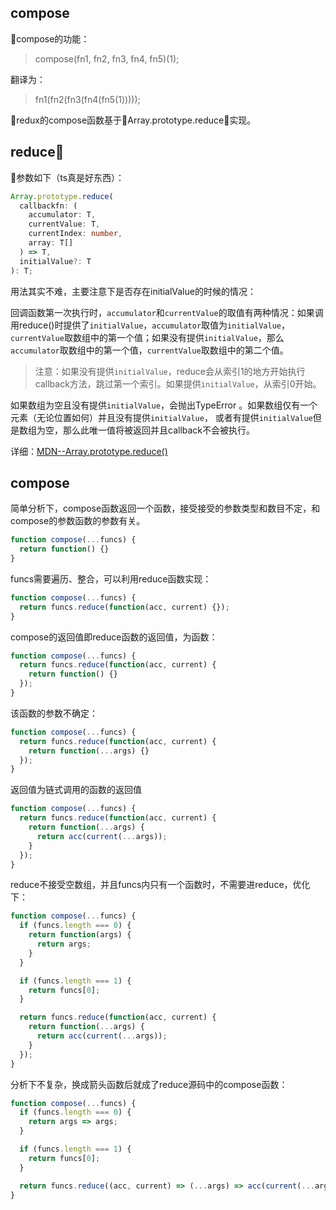 ## compose
compose的功能：
> compose(fn1, fn2, fn3, fn4, fn5)(1);

翻译为：

> fn1(fn2(fn3(fn4(fn5(1)))));

redux的compose函数基于Array.prototype.reduce实现。

## reduce
参数如下（ts真是好东西）：
```typescript
Array.prototype.reduce(
  callbackfn: (
    accumulator: T,
    currentValue: T,
    currentIndex: number,
    array: T[]
  ) => T,
  initialValue?: T
): T;
```
用法其实不难，主要注意下是否存在initialValue的时候的情况：

回调函数第一次执行时，```accumulator```和```currentValue```的取值有两种情况：如果调用reduce()时提供了```initialValue```，```accumulator```取值为```initialValue```，```currentValue```取数组中的第一个值；如果没有提供```initialValue```，那么```accumulator```取数组中的第一个值，```currentValue```取数组中的第二个值。

> 注意：如果没有提供```initialValue```，reduce会从索引1的地方开始执行callback方法，跳过第一个索引。如果提供```initialValue```，从索引0开始。

如果数组为空且没有提供```initialValue```，会抛出TypeError 。如果数组仅有一个元素（无论位置如何）并且没有提供```initialValue```， 或者有提供```initialValue```但是数组为空，那么此唯一值将被返回并且callback不会被执行。

详细：[MDN--Array.prototype.reduce()](https://developer.mozilla.org/zh-CN/docs/Web/JavaScript/Reference/Global_Objects/Array/Reduce)

## compose
简单分析下，compose函数返回一个函数，接受接受的参数类型和数目不定，和compose的参数函数的参数有关。
```javascript
function compose(...funcs) {
  return function() {}
}
```
funcs需要遍历、整合，可以利用reduce函数实现：
```javascript
function compose(...funcs) {
  return funcs.reduce(function(acc, current) {});
}
```
compose的返回值即reduce函数的返回值，为函数：
```javascript
function compose(...funcs) {
  return funcs.reduce(function(acc, current) {
    return function() {}
  });
}
```
该函数的参数不确定：
```javascript
function compose(...funcs) {
  return funcs.reduce(function(acc, current) {
    return function(...args) {}
  });
}
```
返回值为链式调用的函数的返回值
```javascript
function compose(...funcs) {
  return funcs.reduce(function(acc, current) {
    return function(...args) {
      return acc(current(...args));
    }
  });
}
```
reduce不接受空数组，并且funcs内只有一个函数时，不需要进reduce，优化下：
```javascript
function compose(...funcs) {
  if (funcs.length === 0) {
    return function(args) {
      return args;
    }
  }

  if (funcs.length === 1) {
    return funcs[0];
  }

  return funcs.reduce(function(acc, current) {
    return function(...args) {
      return acc(current(...args));
    }
  });
}
```
分析下不复杂，换成箭头函数后就成了reduce源码中的compose函数：
```javascript
function compose(...funcs) {
  if (funcs.length === 0) {
    return args => args;
  }

  if (funcs.length === 1) {
    return funcs[0];
  }

  return funcs.reduce((acc, current) => (...args) => acc(current(...args)));
}
```
